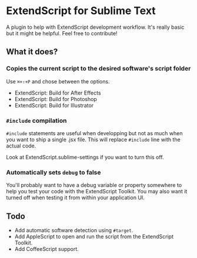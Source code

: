 # ExtendScript for Sublime Text

A plugin to help with ExtendScript development workflow. It's really basic but it might be helpful. Feel free to contribute!

## What it does?

### Copies the current script to the desired software's script folder

Use `⌘+⇧+P` and chose between the options.

- ExtendScript: Build for After Effects
- ExtendScript: Build for Photoshop
- ExtendScript: Build for Illustrator

### `#include` compilation

`#include` statements are useful when developping but not as much when you want to ship a single .jsx file. This will replace `#include` line with the actual code.

Look at ExtendScript.sublime-settings if you want to turn this off.

### Automatically sets `debug` to false

You'll probably want to have a debug variable or property somewhere to help you test your code with the ExtendScript Toolkit. You may also want it turned off when testing it from within your application UI.

## Todo

- Add automatic software detection using `#target`.
- Add AppleScript to open and run the script from the ExtendScript Toolkit.
- Add CoffeeScript support.
